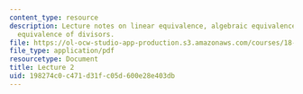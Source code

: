 ```yaml
---
content_type: resource
description: Lecture notes on linear equivalence, algebraic equivalence, and numerical
  equivalence of divisors.
file: https://ol-ocw-studio-app-production.s3.amazonaws.com/courses/18-727-topics-in-algebraic-geometry-algebraic-surfaces-spring-2008/198274c0c471d31fc05d600e28e403db_lect2.pdf
file_type: application/pdf
resourcetype: Document
title: Lecture 2
uid: 198274c0-c471-d31f-c05d-600e28e403db
---
```


